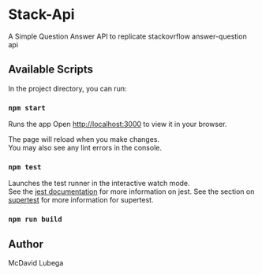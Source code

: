 # Stack-Api

A Simple Question Answer API to replicate stackovrflow answer-question api

## Available Scripts

In the project directory, you can run:

### `npm start`

Runs the app
Open [http://localhost:3000](http://localhost:3000) to view it in your browser.

The page will reload when you make changes.\
You may also see any lint errors in the console.

### `npm test`

Launches the test runner in the interactive watch mode.\
See the [jest documentation](https://jestjs.io/docs/getting-started) for more information on jest.
See the section on [supertest](https://github.com/visionmedia/supertest) for more information for supertest.

### `npm run build`

## Author

McDavid Lubega
